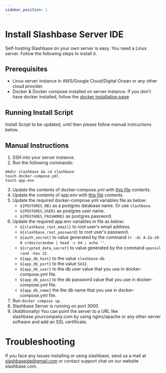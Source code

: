 ```yaml
---
sidebar_position: 1
---
```


# Install Slashbase Server IDE

Self-hosting Slashbase on your own server is easy. You need a Linux server. Follow the following steps to install it.

## Prerequisites
- Linux server instance in AWS/Google Cloud/Digital Ocean or any other cloud provider.
- Docker & Docker compose installed on server instance. If you don't have docker installed, follow the [docker installation page](https://docs.docker.com/engine/install/)

## Running Install Script
Install Script to be updated, until then please follow manual instructions below. 


## Manual Instructions 
1. SSH into your server instance.
2. Run the following commands:
```
mkdir slashbase && cd slashbase
touch docker-compose.yml
touch app.env
```
3. Update the contents of docker-compose.yml with [this file](https://github.com/slashbaseide/slashbase/blob/main/deploy/docker-compose.yml) contents.
4. Update the contents of app.env with [this file](https://github.com/slashbaseide/slashbase/blob/main/deploy/server.env.sample) contents.
5. Update the required docker-compose.yml variables file as below:
    - `${POSTGRES_DB}` as a postgres database name. Or use `slashbase`.
    - `${POSTGRES_USER}` as postgres user name.
    - `${POSTGRES_PASSWORD}` as postgres password.
5. Update the required app.env variables in file as below:
    - `${slashbase_root_email}` to root user's email address.
    - `${slashbase_root_password}` to root user's password.
    - `${auth_secret}` to value generated by the command `tr -dc A-Za-z0-9 </dev/urandom | head -c 64 ; echo ''`.
    - `${crypted_data_secret}` to value generated by the command `openssl rand -hex 32`.
    - `${app_db_host}` to the value `slashbase-db`.
    - `${app_db_port}` to the value `5432`.
    - `${app_db_user}` to the db user value that you use in docker-compose.yml file.
    - `${app_db_pass}` to the db password value that you use in docker-compose.yml file.
    - `${app_db_name}` the the db name that you use in docker-compose.yml file.
6. Run `docker compose up`.
7. Slashbase Server is running on port 3000.
8. (Additionally) You can point the server to a URL like slashbase.yourcompany.com by using nginx/apache or any other server software and add an SSL certificate. 

# Troubleshooting 
If you face any issues installing or using slashbase, send us a mail at slashbaseide@gmail.com or contact support chat on our website slashbase.com.



